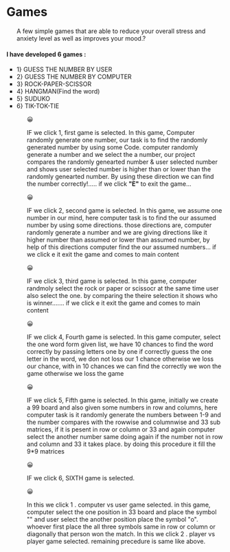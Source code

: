 # Games
 <ul> A few simple games that are able to reduce your overall stress and anxiety level as well as improves your mood.? </ul>
<h4> I have developed 6 games : </h4>

<ul><li type=square>1} GUESS THE NUMBER BY USER</li>

<li type=square>2} GUESS THE NUMBER BY COMPUTER</li>

<li type=square>3} ROCK-PAPER-SCISSOR</li>

<li type=square>4} HANGMAN(Find the word)</li>

<li type=square>5} SUDUKO</li>

<li type=square>6} TIK-TOK-TIE</li><ul>

<p>&#128512;</p>
IF we click 1, first game is selected. In this game, Computer randomly generate one number, our task is to find the randomly generated number by using some Code. computer randomly generate a number and we select the a number, our project compares the randomly genearted number & user selected number and shows user selected number is higher than or lower than the randomly genearted number. By using these direction we can find the number correctly!..... if we click <b>"E"</b> to exit the game...
 <p>&#128512;</p>
IF we click 2, second game is selected. In this game, we assume one number in our mind, here computer task is to find the our assumed number by using some directions. those directions are, computer randomly generate a number and we are giving directions like it higher number than assumed or lower than assumed number, by help of this directions computer find the our assumed numbers... if we click e it exit the game and comes to main content
<p>&#128512;</p>
IF we click 3, third game is selected. In this game, computer randmoly select the rock or paper or scissocr at the same time user also select the one. by comparing the theire selection it shows who is winner....... if we click e it exit the game and comes to main content
<p>&#128512;</p>
IF we click 4, Fourth game is selected. In this game computer, select the one word form given list, we have 10 chances to find the word correctly by passing letters one by one if correctly guess the one letter in the word, we don not loss our 1 chance otherwise we loss our chance, with in 10 chances we can find the correctly we won the game otherwise we loss the game
<p>&#128512;</p>
IF we click 5, Fifth game is selected. In this game, initially we create a 99 board and also given some numbers in row and columns, here computer task is it randomly generate the numbers between 1-9 and the number compares with the rowwise and columnwise and 33 sub matrices, if it is pesent in row or column or 33 and again computer select the another number same doing again if the number not in row and column and 33 it takes place. by doing this procedure it fill the 9*9 matrices
<p>&#128512;</p>
IF we click 6, SIXTH game is selected.
<p>&#128512;</p>
In this we click 1 . computer vs user game selected. in this game, computer select the one position in 33 board and place the symbol "" and user select the another position place the symbol "o". whoever first place the all three symbols same in row or column or diagonally that person won the match. In this we click 2 . player vs player game selected. remaining precedure is same like above.
